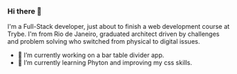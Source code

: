 ### Hi there 👋

I'm a Full-Stack developer, just about to finish a web development course at Trybe. I'm from Rio de Janeiro, graduated architect driven by challenges and problem solving who switched from physical to digital issues. 

- 🔭 I’m currently working on a bar table divider app.
- 🌱 I’m currently learning Phyton and improving my css skills.





<!--
[![Anurag's GitHub stats](https://github-readme-stats.vercel.app/api?username=isadorabayma&count_private=true)](https://github.com/anuraghazra/github-readme-stats)

**isadorabayma/isadorabayma** is a ✨ _special_ ✨ repository because its `README.md` (this file) appears on your GitHub profile.

Here are some ideas to get you started:

- 🌱 I’m currently learning ...
- 👯 I’m looking to collaborate on ...
- 🤔 I’m looking for help with ...
- 💬 Ask me about ...
- 📫 How to reach me: ...
- 😄 Pronouns: ...
- ⚡ Fun fact: ...
-->
